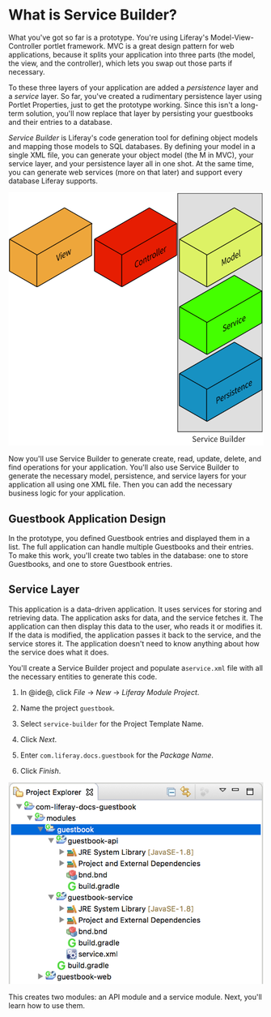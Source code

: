 # What is Service Builder?

What you've got so far is a prototype. You're using Liferay's
Model-View-Controller portlet framework. MVC is a great design pattern for web
applications, because it splits your application into three parts (the
model, the view, and the controller), which lets you swap out those parts if
necessary. 

To these three layers of your application are added a *persistence* layer and a
*service* layer. So far, you've created a rudimentary persistence layer using
Portlet Properties, just to get the prototype working. Since this isn't a
long-term solution, you'll now replace that layer by persisting your guestbooks
and their entries to a database. 

*Service Builder* is Liferay's code generation tool for defining object models
and mapping those models to SQL databases. By defining your model in a single
XML file, you can generate your object model (the M in MVC), your service layer,
and your persistence layer all in one shot. At the same time, you can generate
web services (more on that later) and support every database Liferay supports. 

![Figure x: Service Builder generates the shaded layers of your application.](../../../images/application-layers.png)

Now you'll use Service Builder to generate create, read, update, delete, and
find operations for your application. You'll also use Service Builder to
generate the necessary model, persistence, and service layers for your
application all using one XML file. Then you can add the necessary business
logic for your application. 

## Guestbook Application Design

In the prototype, you defined Guestbook entries and displayed them in a list.
The full application can handle multiple Guestbooks and their entries. To make
this work, you'll create two tables in the database: one to store Guestbooks,
and one to store Guestbook entries. 

<!-- Insert screenshot of final application here. --> 

## Service Layer

This application is a data-driven application. It uses services for storing and
retrieving data. The application asks for data, and the service fetches it. The 
application can then display this data to the user, who reads it or modifies 
it. If the data is modified, the application passes it back to the service, and 
the service stores it. The application doesn't need to know anything about how 
the service does what it does.

You'll create a Service Builder project and populate a`service.xml` file with all 
the necessary entities to generate this code.

1.  In @ide@, click *File* &rarr; *New* &rarr; *Liferay Module Project*.

2.  Name the project `guestbook`.

3.  Select `service-builder` for the Project Template Name.
 
4.  Click *Next*.

5.  Enter `com.liferay.docs.guestbook` for the *Package Name*.

6.  Click *Finish*.

![Figure X: Your current project structure.](../../../images/guestbook-service-project.png)

This creates two modules: an API module and a service module. Next, you'll learn
how to use them.


